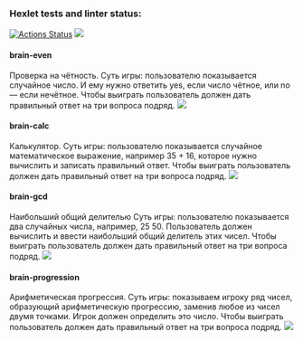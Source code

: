 ### Hexlet tests and linter status:
[![Actions Status](https://github.com/sulianova/frontend-project-44/workflows/hexlet-check/badge.svg)](https://github.com/sulianova/frontend-project-44/actions)
<a href="https://codeclimate.com/github/sulianova/frontend-project-44/maintainability" target="_blank"><img src="https://api.codeclimate.com/v1/badges/3278aa4bebcaee7f508c/maintainability" /></a>
#### brain-even
Проверка на чётность. Суть игры: пользователю показывается случайное число. И ему нужно ответить yes, если число чётное, или no — если нечётное. Чтобы выиграть пользователь должен дать правильный ответ на три вопроса подряд.
<a href="https://asciinema.org/a/Be8glsiUTC0m0nyH4byiFFHr7" target="_blank"><img src="https://asciinema.org/a/Be8glsiUTC0m0nyH4byiFFHr7.svg" /></a>
#### brain-calc
Калькулятор. Суть игры: пользователю показывается случайное математическое выражение, например 35 + 16, которое нужно вычислить и записать правильный ответ. Чтобы выиграть пользователь должен дать правильный ответ на три вопроса подряд.
<a href="https://asciinema.org/a/8KzQdOB65z8X04UaWDEKu7ew3" target="_blank"><img src="https://asciinema.org/a/8KzQdOB65z8X04UaWDEKu7ew3.svg" /></a>
#### brain-gcd
Наибольший общий делителью Суть игры: пользователю показывается два случайных числа, например, 25 50. Пользователь должен вычислить и ввести наибольший общий делитель этих чисел. Чтобы выиграть пользователь должен дать правильный ответ на три вопроса подряд.
<a href="https://asciinema.org/a/xgEavAhaGSkARTlJIYFLH8YR6" target="_blank"><img src="https://asciinema.org/a/xgEavAhaGSkARTlJIYFLH8YR6.svg" /></a>
#### brain-progression
Арифметическая прогрессия. Суть игры: показываем игроку ряд чисел, образующий арифметическую прогрессию, заменив любое из чисел двумя точками. Игрок должен определить это число. Чтобы выиграть пользователь должен дать правильный ответ на три вопроса подряд.
<a href="https://asciinema.org/a/K7cM0HL3Aq22jnPJT8E1V1Zsk" target="_blank"><img src="https://asciinema.org/a/K7cM0HL3Aq22jnPJT8E1V1Zsk.svg" /></a>
